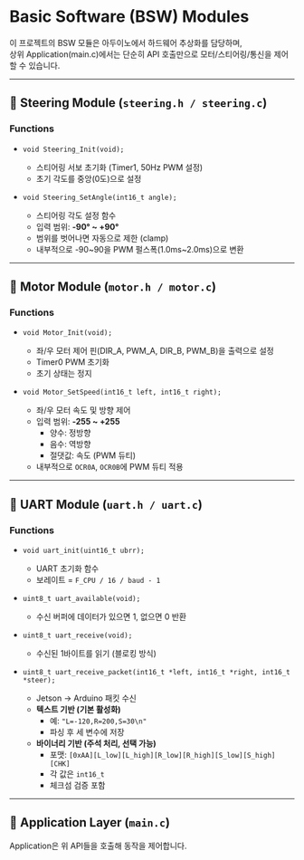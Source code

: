 # Basic Software (BSW) Modules

이 프로젝트의 BSW 모듈은 아두이노에서 하드웨어 추상화를 담당하며,  
상위 Application(main.c)에서는 단순히 API 호출만으로 모터/스티어링/통신을 제어할 수 있습니다.

---

## 📌 Steering Module (`steering.h / steering.c`)

### Functions
- `void Steering_Init(void);`  
  - 스티어링 서보 초기화 (Timer1, 50Hz PWM 설정)  
  - 초기 각도를 중앙(0도)으로 설정  

- `void Steering_SetAngle(int16_t angle);`  
  - 스티어링 각도 설정 함수  
  - 입력 범위: **-90° ~ +90°**  
  - 범위를 벗어나면 자동으로 제한 (clamp)  
  - 내부적으로 -90~90을 PWM 펄스폭(1.0ms~2.0ms)으로 변환  

---

## 📌 Motor Module (`motor.h / motor.c`)

### Functions
- `void Motor_Init(void);`  
  - 좌/우 모터 제어 핀(DIR_A, PWM_A, DIR_B, PWM_B)을 출력으로 설정  
  - Timer0 PWM 초기화  
  - 초기 상태는 정지  

- `void Motor_SetSpeed(int16_t left, int16_t right);`  
  - 좌/우 모터 속도 및 방향 제어  
  - 입력 범위: **-255 ~ +255**  
    - 양수: 정방향  
    - 음수: 역방향  
    - 절댓값: 속도 (PWM 듀티)  
  - 내부적으로 `OCR0A`, `OCR0B`에 PWM 듀티 적용  

---

## 📌 UART Module (`uart.h / uart.c`)

### Functions
- `void uart_init(uint16_t ubrr);`  
  - UART 초기화 함수  
  - 보레이트 = `F_CPU / 16 / baud - 1`  

- `uint8_t uart_available(void);`  
  - 수신 버퍼에 데이터가 있으면 1, 없으면 0 반환  

- `uint8_t uart_receive(void);`  
  - 수신된 1바이트를 읽기 (블로킹 방식)  

- `uint8_t uart_receive_packet(int16_t *left, int16_t *right, int16_t *steer);`  
  - Jetson → Arduino 패킷 수신  
  - **텍스트 기반 (기본 활성화)**  
    - 예: `"L=-120,R=200,S=30\n"`  
    - 파싱 후 세 변수에 저장  
  - **바이너리 기반 (주석 처리, 선택 가능)**  
    - 포맷: `[0xAA][L_low][L_high][R_low][R_high][S_low][S_high][CHK]`  
    - 각 값은 `int16_t`  
    - 체크섬 검증 포함  

---

## 📌 Application Layer (`main.c`)

Application은 위 API들을 호출해 동작을 제어합니다.  